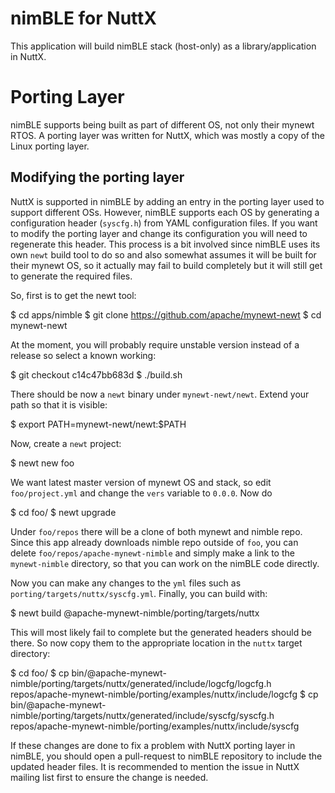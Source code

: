 # nimBLE for NuttX

This application will build nimBLE stack (host-only) as a library/application
in NuttX.

# Porting Layer

nimBLE supports being built as part of different OS, not only their mynewt
RTOS. A porting layer was written for NuttX, which was mostly a copy of
the Linux porting layer.

## Modifying the porting layer

NuttX is supported in nimBLE by adding an entry in the porting layer
used to support different OSs. However, nimBLE supports each OS
by generating a configuration header (`syscfg.h`) from YAML configuration
files. If you want to modify the porting layer and change its configuration
you will need to regenerate this header. This process is a bit involved since
nimBLE uses its own `newt` build tool to do so and also somewhat assumes it will
be built for their mynewt OS, so it actually may fail to build completely but
it will still get to generate the required files.

So, first is to get the newt tool:

  $ cd apps/nimble
  $ git clone https://github.com/apache/mynewt-newt
  $ cd mynewt-newt

At the moment, you will probably require unstable version
instead of a release so select a known working:

  $ git checkout c14c47bb683d
  $ ./build.sh

There should be now a `newt` binary under `mynewt-newt/newt`.
Extend your path so that it is visible:

  $ export PATH=mynewt-newt/newt:$PATH

Now, create a `newt` project:

  $ newt new foo

We want latest master version of mynewt OS and stack, so edit
`foo/project.yml` and change the `vers` variable to `0.0.0`. Now
do

  $ cd foo/
  $ newt upgrade

Under `foo/repos` there will be a clone of both mynewt and nimble
repo. Since this app already downloads nimble repo outside of `foo`,
you can delete `foo/repos/apache-mynewt-nimble` and simply make a
link to the `mynewt-nimble` directory, so that you can work on the
nimBLE code directly.

Now you can make any changes to the `yml` files such as
`porting/targets/nuttx/syscfg.yml`. Finally, you can build with:

  $ newt build @apache-mynewt-nimble/porting/targets/nuttx

This will most likely fail to complete but the generated headers
should be there. So now copy them to the appropriate location in
the `nuttx` target directory:

  $ cd foo/
  $ cp bin/@apache-mynewt-nimble/porting/targets/nuttx/generated/include/logcfg/logcfg.h \
	repos/apache-mynewt-nimble/porting/examples/nuttx/include/logcfg
  $ cp bin/@apache-mynewt-nimble/porting/targets/nuttx/generated/include/syscfg/syscfg.h \
	repos/apache-mynewt-nimble/porting/examples/nuttx/include/syscfg

If these changes are done to fix a problem with NuttX porting layer in nimBLE, you
should open a pull-request to nimBLE repository to include the updated header files.
It is recommended to mention the issue in NuttX mailing list first to ensure the change
is needed.
